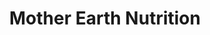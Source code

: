 ---
title: "Mother Earth Nutrition"
url: /mecca/mother-earth-nutrition/
shop: nutrition supplements
---